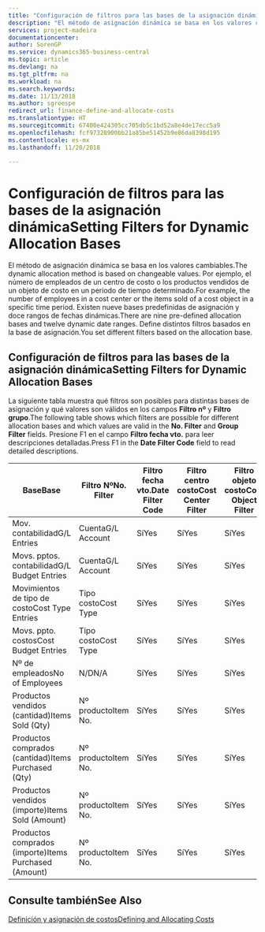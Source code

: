 ```yaml
---
title: "Configuración de filtros para las bases de la asignación dinámica | Documentos de Microsoft"
description: "El método de asignación dinámica se basa en los valores cambiables. Por ejemplo, el número de empleados de un centro de costo o los productos vendidos de un objeto de costo en un periodo de tiempo determinado. Existen nueve bases predefinidas de asignación y doce rangos de fechas dinámicas. Define distintos filtros basados en la base de asignación."
services: project-madeira
documentationcenter: 
author: SorenGP
ms.service: dynamics365-business-central
ms.topic: article
ms.devlang: na
ms.tgt_pltfrm: na
ms.workload: na
ms.search.keywords: 
ms.date: 11/13/2018
ms.author: sgroespe
redirect_url: finance-define-and-allocate-costs
ms.translationtype: HT
ms.sourcegitcommit: 67400e424305cc705db5c1bd52a8e4de17ecc5a9
ms.openlocfilehash: fcf97328900bb21a85be51452b9e86da8398d195
ms.contentlocale: es-mx
ms.lasthandoff: 11/20/2018

---
```

# <a name="setting-filters-for-dynamic-allocation-bases"></a><span data-ttu-id="7c0b1-106">Configuración de filtros para las bases de la asignación dinámica</span><span class="sxs-lookup"><span data-stu-id="7c0b1-106">Setting Filters for Dynamic Allocation Bases</span></span>
<span data-ttu-id="7c0b1-107">El método de asignación dinámica se basa en los valores cambiables.</span><span class="sxs-lookup"><span data-stu-id="7c0b1-107">The dynamic allocation method is based on changeable values.</span></span> <span data-ttu-id="7c0b1-108">Por ejemplo, el número de empleados de un centro de costo o los productos vendidos de un objeto de costo en un periodo de tiempo determinado.</span><span class="sxs-lookup"><span data-stu-id="7c0b1-108">For example, the number of employees in a cost center or the items sold of a cost object in a specific time period.</span></span> <span data-ttu-id="7c0b1-109">Existen nueve bases predefinidas de asignación y doce rangos de fechas dinámicas.</span><span class="sxs-lookup"><span data-stu-id="7c0b1-109">There are nine pre-defined allocation bases and twelve dynamic date ranges.</span></span> <span data-ttu-id="7c0b1-110">Define distintos filtros basados en la base de asignación.</span><span class="sxs-lookup"><span data-stu-id="7c0b1-110">You set different filters based on the allocation base.</span></span>  

## <a name="setting-filters-for-dynamic-allocation-bases"></a><span data-ttu-id="7c0b1-111">Configuración de filtros para las bases de la asignación dinámica</span><span class="sxs-lookup"><span data-stu-id="7c0b1-111">Setting Filters for Dynamic Allocation Bases</span></span>  
 <span data-ttu-id="7c0b1-112">La siguiente tabla muestra qué filtros son posibles para distintas bases de asignación y qué valores son válidos en los campos **Filtro nº** y **Filtro grupo**.</span><span class="sxs-lookup"><span data-stu-id="7c0b1-112">The following table shows which filters are possible for different allocation bases and which values are valid in the **No. Filter** and **Group Filter** fields.</span></span> <span data-ttu-id="7c0b1-113">Presione F1 en el campo **Filtro fecha vto.** para leer descripciones detalladas.</span><span class="sxs-lookup"><span data-stu-id="7c0b1-113">Press F1 in the **Date Filter Code** field to read detailed descriptions.</span></span>  

|<span data-ttu-id="7c0b1-114">**Base**</span><span class="sxs-lookup"><span data-stu-id="7c0b1-114">**Base**</span></span>|<span data-ttu-id="7c0b1-115">**Filtro Nº**</span><span class="sxs-lookup"><span data-stu-id="7c0b1-115">**No. Filter**</span></span>|<span data-ttu-id="7c0b1-116">**Filtro fecha vto.**</span><span class="sxs-lookup"><span data-stu-id="7c0b1-116">**Date Filter Code**</span></span>|<span data-ttu-id="7c0b1-117">**Filtro centro costo**</span><span class="sxs-lookup"><span data-stu-id="7c0b1-117">**Cost Center Filter**</span></span>|<span data-ttu-id="7c0b1-118">**Filtro objeto costo**</span><span class="sxs-lookup"><span data-stu-id="7c0b1-118">**Cost Object Filter**</span></span>|<span data-ttu-id="7c0b1-119">**Filtro grupo**</span><span class="sxs-lookup"><span data-stu-id="7c0b1-119">**Group Filter**</span></span>|  
|--------------|----------------------------------------|----------------------------------------------|------------------------------------------------|------------------------------------------------|------------------------------------------|  
|<span data-ttu-id="7c0b1-120">Mov. contabilidad</span><span class="sxs-lookup"><span data-stu-id="7c0b1-120">G/L Entries</span></span>|<span data-ttu-id="7c0b1-121">Cuenta</span><span class="sxs-lookup"><span data-stu-id="7c0b1-121">G/L Account</span></span>|<span data-ttu-id="7c0b1-122">Sí</span><span class="sxs-lookup"><span data-stu-id="7c0b1-122">Yes</span></span>|<span data-ttu-id="7c0b1-123">Sí</span><span class="sxs-lookup"><span data-stu-id="7c0b1-123">Yes</span></span>|<span data-ttu-id="7c0b1-124">Sí</span><span class="sxs-lookup"><span data-stu-id="7c0b1-124">Yes</span></span>|<span data-ttu-id="7c0b1-125">N/D</span><span class="sxs-lookup"><span data-stu-id="7c0b1-125">N/A</span></span>|  
|<span data-ttu-id="7c0b1-126">Movs. pptos. contabilidad</span><span class="sxs-lookup"><span data-stu-id="7c0b1-126">G/L Budget Entries</span></span>|<span data-ttu-id="7c0b1-127">Cuenta</span><span class="sxs-lookup"><span data-stu-id="7c0b1-127">G/L Account</span></span>|<span data-ttu-id="7c0b1-128">Sí</span><span class="sxs-lookup"><span data-stu-id="7c0b1-128">Yes</span></span>|<span data-ttu-id="7c0b1-129">Sí</span><span class="sxs-lookup"><span data-stu-id="7c0b1-129">Yes</span></span>|<span data-ttu-id="7c0b1-130">Sí</span><span class="sxs-lookup"><span data-stu-id="7c0b1-130">Yes</span></span>|<span data-ttu-id="7c0b1-131">Nombres pptos. contabilidad</span><span class="sxs-lookup"><span data-stu-id="7c0b1-131">G/L Budget Name</span></span>|  
|<span data-ttu-id="7c0b1-132">Movimientos de tipo de costo</span><span class="sxs-lookup"><span data-stu-id="7c0b1-132">Cost Type Entries</span></span>|<span data-ttu-id="7c0b1-133">Tipo costo</span><span class="sxs-lookup"><span data-stu-id="7c0b1-133">Cost Type</span></span>|<span data-ttu-id="7c0b1-134">Sí</span><span class="sxs-lookup"><span data-stu-id="7c0b1-134">Yes</span></span>|<span data-ttu-id="7c0b1-135">Sí</span><span class="sxs-lookup"><span data-stu-id="7c0b1-135">Yes</span></span>|<span data-ttu-id="7c0b1-136">Sí</span><span class="sxs-lookup"><span data-stu-id="7c0b1-136">Yes</span></span>|<span data-ttu-id="7c0b1-137">N/D</span><span class="sxs-lookup"><span data-stu-id="7c0b1-137">N/A</span></span>|  
|<span data-ttu-id="7c0b1-138">Movs. ppto. costos</span><span class="sxs-lookup"><span data-stu-id="7c0b1-138">Cost Budget Entries</span></span>|<span data-ttu-id="7c0b1-139">Tipo costo</span><span class="sxs-lookup"><span data-stu-id="7c0b1-139">Cost Type</span></span>|<span data-ttu-id="7c0b1-140">Sí</span><span class="sxs-lookup"><span data-stu-id="7c0b1-140">Yes</span></span>|<span data-ttu-id="7c0b1-141">Sí</span><span class="sxs-lookup"><span data-stu-id="7c0b1-141">Yes</span></span>|<span data-ttu-id="7c0b1-142">Sí</span><span class="sxs-lookup"><span data-stu-id="7c0b1-142">Yes</span></span>|<span data-ttu-id="7c0b1-143">Nombre ppto.</span><span class="sxs-lookup"><span data-stu-id="7c0b1-143">Budget Name</span></span>|  
|<span data-ttu-id="7c0b1-144">Nº de empleados</span><span class="sxs-lookup"><span data-stu-id="7c0b1-144">No of Employees</span></span>|<span data-ttu-id="7c0b1-145">N/D</span><span class="sxs-lookup"><span data-stu-id="7c0b1-145">N/A</span></span>|<span data-ttu-id="7c0b1-146">Sí</span><span class="sxs-lookup"><span data-stu-id="7c0b1-146">Yes</span></span>|<span data-ttu-id="7c0b1-147">Sí</span><span class="sxs-lookup"><span data-stu-id="7c0b1-147">Yes</span></span>|<span data-ttu-id="7c0b1-148">Sí</span><span class="sxs-lookup"><span data-stu-id="7c0b1-148">Yes</span></span>|<span data-ttu-id="7c0b1-149">N/D</span><span class="sxs-lookup"><span data-stu-id="7c0b1-149">N/A</span></span>|  
|<span data-ttu-id="7c0b1-150">Productos vendidos (cantidad)</span><span class="sxs-lookup"><span data-stu-id="7c0b1-150">Items Sold (Qty)</span></span>|<span data-ttu-id="7c0b1-151">Nº producto</span><span class="sxs-lookup"><span data-stu-id="7c0b1-151">Item No.</span></span>|<span data-ttu-id="7c0b1-152">Sí</span><span class="sxs-lookup"><span data-stu-id="7c0b1-152">Yes</span></span>|<span data-ttu-id="7c0b1-153">Sí</span><span class="sxs-lookup"><span data-stu-id="7c0b1-153">Yes</span></span>|<span data-ttu-id="7c0b1-154">Sí</span><span class="sxs-lookup"><span data-stu-id="7c0b1-154">Yes</span></span>|<span data-ttu-id="7c0b1-155">Grupo contable inventario</span><span class="sxs-lookup"><span data-stu-id="7c0b1-155">Inventory Posting Group</span></span>|  
|<span data-ttu-id="7c0b1-156">Productos comprados (cantidad)</span><span class="sxs-lookup"><span data-stu-id="7c0b1-156">Items Purchased (Qty)</span></span>|<span data-ttu-id="7c0b1-157">Nº producto</span><span class="sxs-lookup"><span data-stu-id="7c0b1-157">Item No.</span></span>|<span data-ttu-id="7c0b1-158">Sí</span><span class="sxs-lookup"><span data-stu-id="7c0b1-158">Yes</span></span>|<span data-ttu-id="7c0b1-159">Sí</span><span class="sxs-lookup"><span data-stu-id="7c0b1-159">Yes</span></span>|<span data-ttu-id="7c0b1-160">Sí</span><span class="sxs-lookup"><span data-stu-id="7c0b1-160">Yes</span></span>|<span data-ttu-id="7c0b1-161">Grupo contable inventario</span><span class="sxs-lookup"><span data-stu-id="7c0b1-161">Inventory Posting Group</span></span>|  
|<span data-ttu-id="7c0b1-162">Productos vendidos (importe)</span><span class="sxs-lookup"><span data-stu-id="7c0b1-162">Items Sold (Amount)</span></span>|<span data-ttu-id="7c0b1-163">Nº producto</span><span class="sxs-lookup"><span data-stu-id="7c0b1-163">Item No.</span></span>|<span data-ttu-id="7c0b1-164">Sí</span><span class="sxs-lookup"><span data-stu-id="7c0b1-164">Yes</span></span>|<span data-ttu-id="7c0b1-165">Sí</span><span class="sxs-lookup"><span data-stu-id="7c0b1-165">Yes</span></span>|<span data-ttu-id="7c0b1-166">Sí</span><span class="sxs-lookup"><span data-stu-id="7c0b1-166">Yes</span></span>|<span data-ttu-id="7c0b1-167">Grupo contable inventario</span><span class="sxs-lookup"><span data-stu-id="7c0b1-167">Inventory Posting Group</span></span>|  
|<span data-ttu-id="7c0b1-168">Productos comprados (importe)</span><span class="sxs-lookup"><span data-stu-id="7c0b1-168">Items Purchased (Amount)</span></span>|<span data-ttu-id="7c0b1-169">Nº producto</span><span class="sxs-lookup"><span data-stu-id="7c0b1-169">Item No.</span></span>|<span data-ttu-id="7c0b1-170">Sí</span><span class="sxs-lookup"><span data-stu-id="7c0b1-170">Yes</span></span>|<span data-ttu-id="7c0b1-171">Sí</span><span class="sxs-lookup"><span data-stu-id="7c0b1-171">Yes</span></span>|<span data-ttu-id="7c0b1-172">Sí</span><span class="sxs-lookup"><span data-stu-id="7c0b1-172">Yes</span></span>|<span data-ttu-id="7c0b1-173">Grupo registro inventario</span><span class="sxs-lookup"><span data-stu-id="7c0b1-173">Inventory Posting Group</span></span>|  

## <a name="see-also"></a><span data-ttu-id="7c0b1-174">Consulte también</span><span class="sxs-lookup"><span data-stu-id="7c0b1-174">See Also</span></span>  
[<span data-ttu-id="7c0b1-175">Definición y asignación de costos</span><span class="sxs-lookup"><span data-stu-id="7c0b1-175">Defining and Allocating Costs</span></span>](finance-define-and-allocate-costs.md)

